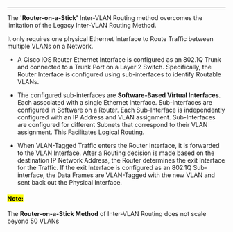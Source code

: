 
---
The **'Router-on-a-Stick'** Inter-VLAN Routing method overcomes the limitation of the Legacy Inter-VLAN Routing Method.

It only requires one physical Ethernet Interface to Route Traffic between multiple VLANs on a Network.

- A Cisco IOS Router Ethernet Interface is configured as an 802.1Q Trunk and connected to a Trunk Port on a Layer 2 Switch.
  Specifically, the Router Interface is configured using sub-interfaces to identify Routable VLANs.
  
- The configured sub-interfaces are **Software-Based Virtual Interfaces**.
  Each associated with a single Ethernet Interface.
  Sub-interfaces are configured in Software on a Router.
  Each Sub-Interface is independently configured with an IP Address and VLAN assignment.
  Sub-Interfaces are configured for different Subnets that correspond to their VLAN assignment.
  This Facilitates Logical Routing.
  
- When VLAN-Tagged Traffic enters the Router Interface, it is forwarded to the VLAN Interface.
  After a Routing decision is made based on the destination IP Network Address, the Router determines the exit Interface for the Traffic.
  If the exit Interface is configured as an 802.1Q Sub-interface, the Data Frames are VLAN-Tagged with the new VLAN and sent back out the Physical Interface.

#### <mark class="hltr-yellow">Note:</mark>
The **Router-on-a-Stick Method** of Inter-VLAN Routing does not scale beyond 50 VLANs